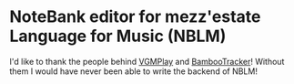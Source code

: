 # NoteBank editor for mezz'estate Language for Music (NBLM)

I'd like to thank the people behind 
[VGMPlay](https://github.com/vgmrips/vgmplay) and 
[BambooTracker](https://github.com/rerrahkr/BambooTracker)! 
Without them I would have never been able to write the backend of NBLM!
